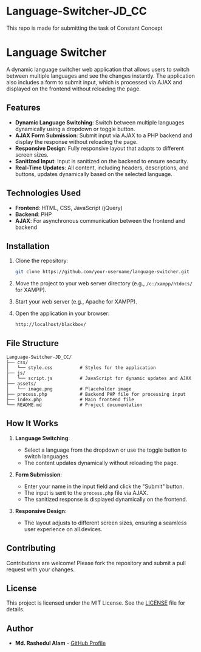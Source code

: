 # Language-Switcher-JD_CC
This repo is made for submitting the task of Constant Concept 
# Language Switcher

A dynamic language switcher web application that allows users to switch between multiple languages and see the changes instantly. The application also includes a form to submit input, which is processed via AJAX and displayed on the frontend without reloading the page.

## Features

- **Dynamic Language Switching**: Switch between multiple languages dynamically using a dropdown or toggle button.
- **AJAX Form Submission**: Submit input via AJAX to a PHP backend and display the response without reloading the page.
- **Responsive Design**: Fully responsive layout that adapts to different screen sizes.
- **Sanitized Input**: Input is sanitized on the backend to ensure security.
- **Real-Time Updates**: All content, including headers, descriptions, and buttons, updates dynamically based on the selected language.

## Technologies Used

- **Frontend**: HTML, CSS, JavaScript (jQuery)
- **Backend**: PHP
- **AJAX**: For asynchronous communication between the frontend and backend

## Installation

1. Clone the repository:
   ```bash
   git clone https://github.com/your-username/language-switcher.git
   ```

2. Move the project to your web server directory (e.g., `/c:/xampp/htdocs/` for XAMPP).

3. Start your web server (e.g., Apache for XAMPP).

4. Open the application in your browser:
   ```
   http://localhost/blackbox/
   ```

## File Structure

```
Language-Switcher-JD_CC/
├── css/
│   └── style.css          # Styles for the application
├── js/
│   └── script.js          # JavaScript for dynamic updates and AJAX
├── assets/
│   └── image.png          # Placeholder image
├── process.php            # Backend PHP file for processing input
├── index.php              # Main frontend file
└── README.md              # Project documentation
```

## How It Works

1. **Language Switching**:
   - Select a language from the dropdown or use the toggle button to switch languages.
   - The content updates dynamically without reloading the page.

2. **Form Submission**:
   - Enter your name in the input field and click the "Submit" button.
   - The input is sent to the `process.php` file via AJAX.
   - The sanitized response is displayed dynamically on the frontend.

3. **Responsive Design**:
   - The layout adjusts to different screen sizes, ensuring a seamless user experience on all devices.


## Contributing

Contributions are welcome! Please fork the repository and submit a pull request with your changes.

## License

This project is licensed under the MIT License. See the [LICENSE](LICENSE) file for details.

## Author

- **Md. Rashedul Alam** - [GitHub Profile](https://github.com/rashed-001)
